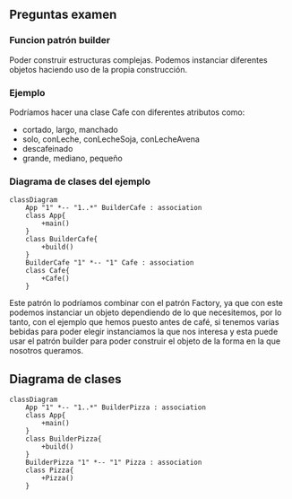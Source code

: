 ## Preguntas examen

### Funcion patrón builder
Poder construir estructuras complejas. Podemos instanciar diferentes objetos haciendo uso de la propia construcción.

### Ejemplo
Podríamos hacer una clase Cafe con diferentes atributos como: 
- cortado, largo, manchado
- solo, conLeche, conLecheSoja, conLecheAvena
- descafeinado
- grande, mediano, pequeño

### Diagrama de clases del ejemplo
```mermaid
classDiagram
    App "1" *-- "1..*" BuilderCafe : association 
    class App{
        +main()
    }
    class BuilderCafe{
        +build()
    }
    BuilderCafe "1" *-- "1" Cafe : association
    class Cafe{
        +Cafe()
    }
```

Este patrón lo podríamos combinar con el patrón Factory, ya que con este podemos instanciar un objeto dependiendo de lo que necesitemos, por lo tanto,
con el ejemplo que hemos puesto antes de café, si tenemos
varias bebidas para poder elegir instanciamos la que nos interesa y esta puede
usar el patrón builder para poder construir el objeto de la forma
en la que nosotros queramos.
## Diagrama de clases
```mermaid
classDiagram
    App "1" *-- "1..*" BuilderPizza : association 
    class App{
        +main()
    }
    class BuilderPizza{
        +build()
    }
    BuilderPizza "1" *-- "1" Pizza : association
    class Pizza{
        +Pizza()
    }
```